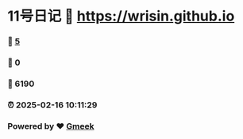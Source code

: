 # 11号日记 :link: https://wrisin.github.io 
### :page_facing_up: [5](https://wrisin.github.io/tag.html) 
### :speech_balloon: 0 
### :hibiscus: 6190 
### :alarm_clock: 2025-02-16 10:11:29 
### Powered by :heart: [Gmeek](https://github.com/Meekdai/Gmeek)
